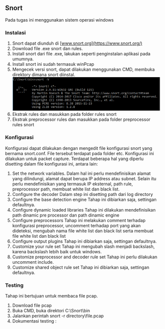 ## Snort
Pada tugas ini menggunakan sistem operasi windows
### Instalasi
 1. Snort dapat diunduh di [www.snort.org](https://www.snort.org/)
 2. Download file .exe snort dan rules.
 3. Install snort dari file .exe, lakukan seperti penginstalan aplikasi pada umumnya.
 4. Install snort ini sudah termasuk winPcap
 5. Mengecek versi snort, dapat dilakukan menggunakan CMD, membuka direktory dimana snort diinstal.
 ![alt text](https://github.com/KharismaMonika/Tugas-Final-PKSJ/blob/master/Screenshoot%20Snort/install%20done.PNG "Install Snort Berhasil")
 6. Ekstrak rules dan masukkan pada folder rules snort
 7. Ekstrak preprocessor rules dan masukkan pada folder preprocessor rules snort
 
 
### Konfigurasi
Konfigurasi dapat dilakukan dengan mengedit file konfigurasi snort yang bernama snort.conf. File tersebut terdapat pada folder etc.
Konfigurasi ini dilakukan untuk packet capture.
Terdapat beberapa hal yang diperlu disetting dalam file konfigurasi ini, antara lain:
 1. Set the network variables.
 	Dalam hal ini perlu mendefinisikan alamat yang dilindungi, alamat dapat berupa IP address atau subnet. Selain itu perlu mendefinisikan yang termasuk IP eksternal, path rule, preprocessor path, membuat white list dan black list.
 2. Configure the decoder
 	Dalam step ini disetting path dari log directory
 3. Configure the base detection engine
 	Tahap ini dibiarkan saja, settingan defaultnya.
 4. Configure dynamic loaded libraries
 	Tahap ini dilakukan mendefinisikan path dinamic pre processor dan path dinamic engine
 5. Configure preprocessors
 	Tahap ini melakukan comment terhadap konfigurasi preprocessor, uncomment terhadap  port yang akan dideteksi, mengubah nama file white list dan black list serta membuat file white list dan black list
 6. Configure output plugins
 	Tahap ini dibiarkan saja, settingan defaultnya.
 7. Customize your rule set
 	Tahap ini mengubah slash menjadi backslash, karena backslash lebih baik untuk windows.
 8. Customize preprocessor and decoder rule set
 	Tahap ini perlu dilakukan uncomment include.
 9. Customize shared object rule set
 	Tahap ini dibiarkan saja, settingan defaultnya.
### Testing
Tahap ini bertujuan untuk membaca file pcap.
 1. Download file pcap
 2. Buka CMD, buka direktori C:\Snort\bin
 3. Jalankan perintah snort -r directory\file.pcap
 4. Dokumentasi testing :

 